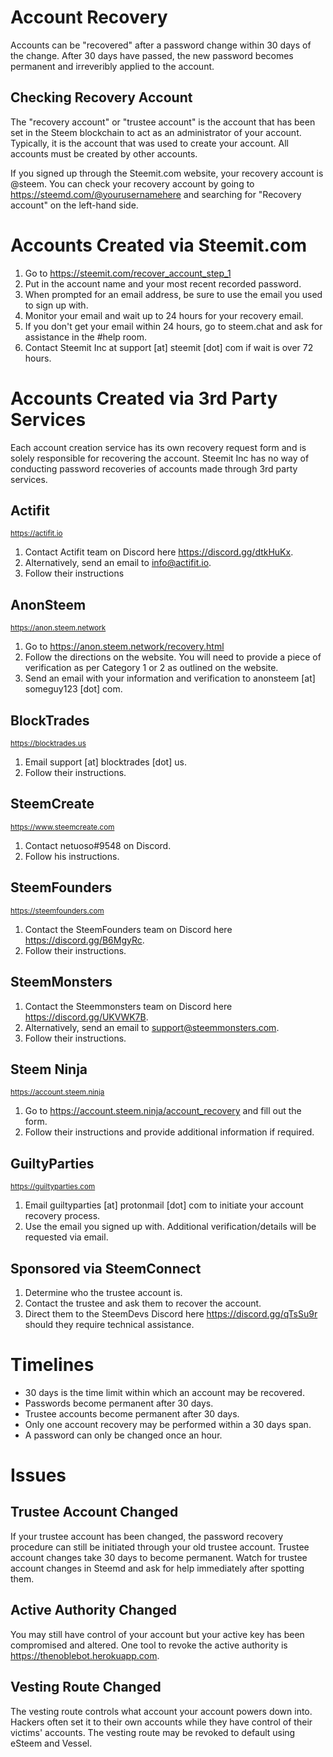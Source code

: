 # Account Recovery

Accounts can be "recovered" after a password change within 30 days of the change. After 30 days have passed, the new password becomes permanent and irreveribly applied to the account.

## Checking Recovery Account

The "recovery account" or "trustee account" is the account that has been set in the Steem blockchain to act as an administrator of your account. Typically, it is the account that was used to create your account. All accounts must be created by other accounts. 

If you signed up through the Steemit.com website, your recovery account is @steem. You can check your recovery account by going to https://steemd.com/@yourusernamehere and searching for "Recovery account" on the left-hand side.

# Accounts Created via Steemit.com

1. Go to https://steemit.com/recover_account_step_1
2. Put in the account name and your most recent recorded password.
3. When prompted for an email address, be sure to use the email you used to sign up with.
4. Monitor your email and wait up to 24 hours for your recovery email.
5. If you don't get your email within 24 hours, go to steem.chat and ask for assistance in the #help room.
6. Contact Steemit Inc at support [at] steemit [dot] com if wait is over 72 hours.

# Accounts Created via 3rd Party Services

Each account creation service has its own recovery request form and is solely responsible for recovering the account. Steemit Inc has no way of conducting password recoveries of accounts made through 3rd party services.

## Actifit
<sup>https://actifit.io</sup>
1. Contact Actifit team on Discord here https://discord.gg/dtkHuKx.
2. Alternatively, send an email to info@actifit.io.
3. Follow their instructions

## AnonSteem
<sup>https://anon.steem.network</sup>
1. Go to https://anon.steem.network/recovery.html
2. Follow the directions on the website. You will need to provide a piece of verification as per Category 1 or 2 as outlined on the website.
3. Send an email with your information and verification to anonsteem [at] someguy123 [dot] com.

## BlockTrades
<sup>https://blocktrades.us</sup>
1. Email support [at] blocktrades [dot] us.
2. Follow their instructions.

## SteemCreate
<sup>https://www.steemcreate.com</sup>
1. Contact netuoso#9548 on Discord.
2. Follow his instructions.

## SteemFounders
<sup>https://steemfounders.com</sup>
1. Contact the SteemFounders team on Discord here https://discord.gg/B6MgyRc. 
2. Follow their instructions.

## SteemMonsters
<sup></sup>
1. Contact the Steemmonsters team on Discord here https://discord.gg/UKVWK7B.
2. Alternatively, send an email to support@steemmonsters.com.
3. Follow their instructions.

## Steem Ninja
<sup>https://account.steem.ninja</sup>
1. Go to https://account.steem.ninja/account_recovery and fill out the form.
2. Follow their instructions and provide additional information if required.

## GuiltyParties
<sup>https://guiltyparties.com</sup>
1. Email guiltyparties [at] protonmail [dot] com to initiate your account recovery process. 
2. Use the email you signed up with. Additional verification/details will be requested via email. 

## Sponsored via SteemConnect

1. Determine who the trustee account is.
2. Contact the trustee and ask them to recover the account.
3. Direct them to the SteemDevs Discord here https://discord.gg/qTsSu9r should they require technical assistance.

# Timelines
- 30 days is the time limit within which an account may be recovered.
- Passwords become permanent after 30 days.
- Trustee accounts become permanent after 30 days.
- Only one account recovery may be performed within a 30 days span.
- A password can only be changed once an hour.

# Issues

## Trustee Account Changed

If your trustee account has been changed, the password recovery procedure can still be initiated through your old trustee account. Trustee account changes take 30 days to become permanent. Watch for trustee account changes in Steemd and ask for help immediately after spotting them.

## Active Authority Changed

You may still have control of your account but your active key has been compromised and altered. One tool to revoke the active authority is https://thenoblebot.herokuapp.com.

## Vesting Route Changed

The vesting route controls what account your account powers down into. Hackers often set it to their own accounts while they have control of their victims' accounts. The vesting route may be revoked to default using eSteem and Vessel.

